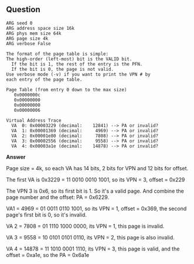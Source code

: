 ## Question

```
ARG seed 0
ARG address space size 16k
ARG phys mem size 64k
ARG page size 4k
ARG verbose False

The format of the page table is simple:
The high-order (left-most) bit is the VALID bit.
  If the bit is 1, the rest of the entry is the PFN.
  If the bit is 0, the page is not valid.
Use verbose mode (-v) if you want to print the VPN # by
each entry of the page table.

Page Table (from entry 0 down to the max size)
   0x0000000c
   0x00000000
   0x00000000
   0x00000006

Virtual Address Trace
  VA  0: 0x00003229 (decimal:    12841) --> PA or invalid? 
  VA  1: 0x00001369 (decimal:     4969) --> PA or invalid?
  VA  2: 0x00001e80 (decimal:     7808) --> PA or invalid?
  VA  3: 0x00002556 (decimal:     9558) --> PA or invalid?
  VA  4: 0x00003a1e (decimal:    14878) --> PA or invalid?
```

**Answer**

Page size = 4k, so each VA has 14 bits, 2 bits for VPN and 12 bits for offset.

The first VA is 0x3229 = 11 0010 0010 1001, so its VPN = 3, offset = 0x229

The VPN 3 is 0x6, so its first bit is 1. So it's a valid page. And combine the page number and the offset: PA = 0x6229.

VA1 = 4969 = 01 0011 0110 1001, so its VPN = 1, offset = 0x369, the second page's first bit is 0, so it's invalid.

VA 2 = 7808 = 01 1110 1000 0000, its VPN = 1, this page is invalid.

VA 3 = 9558 = 10 0101 0101 0110, its VPN = 2, this page is also invalid.

VA 4 = 14878 = 11 1010 0001 1110, its VPN = 3, this page is valid, and the offset = 0xa1e, so the PA = 0x6a1e


